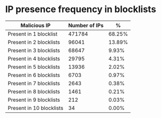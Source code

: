 # IP presence frequency in blocklists
| Malicious IP | Number of IPs | % |
|----|----|----|
| Present in 1 blocklist | 471784 | 68.25% |
| Present in 2 blocklists | 96041 | 13.89% |
| Present in 3 blocklists | 68647 | 9.93% |
| Present in 4 blocklists | 29795 | 4.31% |
| Present in 5 blocklists | 13936 | 2.02% |
| Present in 6 blocklists | 6703 | 0.97% |
| Present in 7 blocklists | 2643 | 0.38% |
| Present in 8 blocklists | 1461 | 0.21% |
| Present in 9 blocklists | 212 | 0.03% |
| Present in 10 blocklists | 34 | 0.00% |

